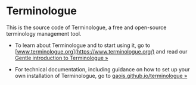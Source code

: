# Terminologue

This is the source code of Terminologue, a free and open-source terminology management tool.

- To learn about Terminologue and to start using it, go to [www.terminologue.org](https://www.terminologue.org/) and read our [Gentle introduction to Terminologue »](https://www.terminologue.org/docs/intro.en/)

- For technical documentation, including guidance on how to set up your own installation of Terminologue, go to [gaois.github.io/terminologue »](https://gaois.github.io/terminologue/)
